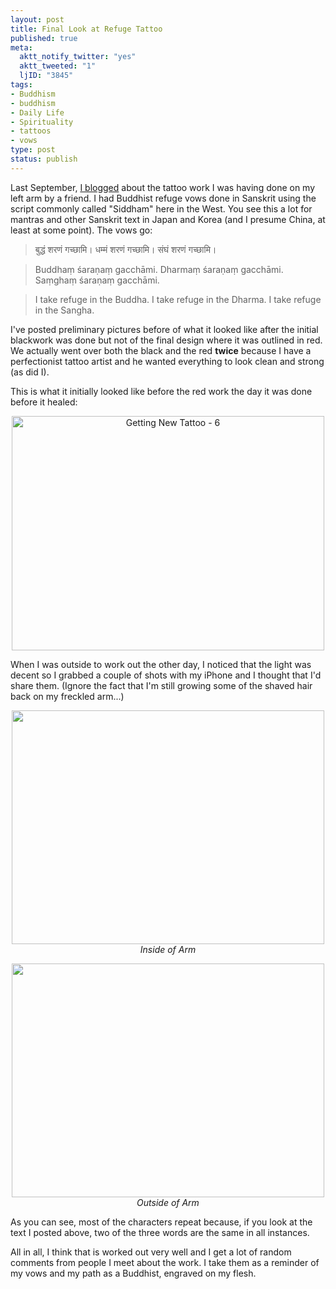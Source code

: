 ```yaml
--- 
layout: post
title: Final Look at Refuge Tattoo
published: true
meta: 
  aktt_notify_twitter: "yes"
  aktt_tweeted: "1"
  ljID: "3845"
tags: 
- Buddhism
- buddhism
- Daily Life
- Spirituality
- tattoos
- vows
type: post
status: publish
---
```

Last September, <a href="http://www.openbuddha.com/2010/09/11/sometimes-mindfulness-requires-a-post-it-note/">I blogged</a> about the tattoo work I was having done on my left arm by a friend. I had Buddhist refuge vows done in Sanskrit using the script commonly called "Siddham" here in the West. You see this a lot for mantras and other Sanskrit text in Japan and Korea (and I presume China, at least at some point). The vows go:
> बुद्धं शरणं गच्छामि।
> धम्मं शरणं गच्छामि।
> संघं शरणं गच्छामि।

> Buddhaṃ śaraṇaṃ gacchāmi.
> Dharmaṃ śaraṇaṃ gacchāmi.
> Saṃghaṃ śaraṇaṃ gacchāmi.

> I take refuge in the Buddha.
> I take refuge in the Dharma.
> I take refuge in the Sangha.

I've posted preliminary pictures before of what it looked like after the initial blackwork was done but not of the final design where it was outlined in red. We actually went over both the black and the red <strong>twice</strong> because I have a perfectionist tattoo artist and he wanted everything to look clean and strong (as did I). 

This is what it initially looked like before the red work the day it was done before it healed:

<p style="text-align: center"><a href="http://www.flickr.com/photos/albill/4978737276/" title="Getting New Tattoo - 6 by albill, on Flickr"><img src="http://farm5.static.flickr.com/4130/4978737276_c687acd88f.jpg" width="500" height="375" alt="Getting New Tattoo - 6"></a></p>

When I was outside to work out the other day, I noticed that the light was decent so I grabbed a couple of shots with my iPhone and I thought that I'd share them. (Ignore the fact that I'm still growing some of the shaved hair back on my freckled arm...)

<p style="text-align: center"><a href="http://www.flickr.com/photos/albill/5763689616/" title="Untitled by albill, on Flickr"><img src="http://farm3.static.flickr.com/2122/5763689616_a7826f0fe4.jpg" width="500" height="374" alt=""></a><br><em>Inside of Arm</em></p>

<p style="text-align: center"><a href="http://www.flickr.com/photos/albill/5763688720/" title="Untitled by albill, on Flickr"><img src="http://farm3.static.flickr.com/2546/5763688720_a8be2d2dba.jpg" width="500" height="374" alt=""></a><br><em>Outside of Arm</em></p>

As you can see, most of the characters repeat because, if you look at the text I posted above, two of the three words are the same in all instances.

All in all, I think that is worked out very well and I get a lot of random comments from people I meet about the work. I take them as a reminder of my vows and my path as a Buddhist, engraved on my flesh.
